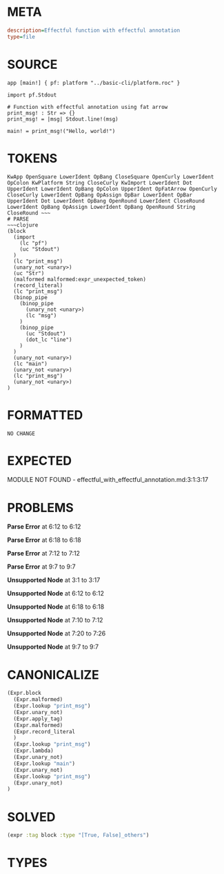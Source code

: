 # META
~~~ini
description=Effectful function with effectful annotation
type=file
~~~
# SOURCE
~~~roc
app [main!] { pf: platform "../basic-cli/platform.roc" }

import pf.Stdout

# Function with effectful annotation using fat arrow
print_msg! : Str => {}
print_msg! = |msg| Stdout.line!(msg)

main! = print_msg!("Hello, world!")
~~~
# TOKENS
~~~text
KwApp OpenSquare LowerIdent OpBang CloseSquare OpenCurly LowerIdent OpColon KwPlatform String CloseCurly KwImport LowerIdent Dot UpperIdent LowerIdent OpBang OpColon UpperIdent OpFatArrow OpenCurly CloseCurly LowerIdent OpBang OpAssign OpBar LowerIdent OpBar UpperIdent Dot LowerIdent OpBang OpenRound LowerIdent CloseRound LowerIdent OpBang OpAssign LowerIdent OpBang OpenRound String CloseRound ~~~
# PARSE
~~~clojure
(block
  (import
    (lc "pf")
    (uc "Stdout")
  )
  (lc "print_msg")
  (unary_not <unary>)
  (uc "Str")
  (malformed malformed:expr_unexpected_token)
  (record_literal)
  (lc "print_msg")
  (binop_pipe
    (binop_pipe
      (unary_not <unary>)
      (lc "msg")
    )
    (binop_pipe
      (uc "Stdout")
      (dot_lc "line")
    )
  )
  (unary_not <unary>)
  (lc "main")
  (unary_not <unary>)
  (lc "print_msg")
  (unary_not <unary>)
)
~~~
# FORMATTED
~~~roc
NO CHANGE
~~~
# EXPECTED
MODULE NOT FOUND - effectful_with_effectful_annotation.md:3:1:3:17
# PROBLEMS
**Parse Error**
at 6:12 to 6:12

**Parse Error**
at 6:18 to 6:18

**Parse Error**
at 7:12 to 7:12

**Parse Error**
at 9:7 to 9:7

**Unsupported Node**
at 3:1 to 3:17

**Unsupported Node**
at 6:12 to 6:12

**Unsupported Node**
at 6:18 to 6:18

**Unsupported Node**
at 7:10 to 7:12

**Unsupported Node**
at 7:20 to 7:26

**Unsupported Node**
at 9:7 to 9:7

# CANONICALIZE
~~~clojure
(Expr.block
  (Expr.malformed)
  (Expr.lookup "print_msg")
  (Expr.unary_not)
  (Expr.apply_tag)
  (Expr.malformed)
  (Expr.record_literal
  )
  (Expr.lookup "print_msg")
  (Expr.lambda)
  (Expr.unary_not)
  (Expr.lookup "main")
  (Expr.unary_not)
  (Expr.lookup "print_msg")
  (Expr.unary_not)
)
~~~
# SOLVED
~~~clojure
(expr :tag block :type "[True, False]_others")
~~~
# TYPES
~~~roc
~~~
